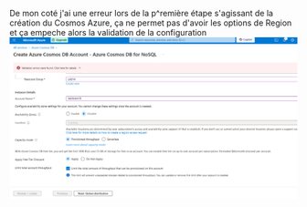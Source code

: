 De mon coté j'ai une erreur lors de la p^remière étape s'agissant de la création du Cosmos Azure, ça ne permet pas d'avoir les options de Region et ça empeche alors la validation de la configuration 
![alt text](image.png)